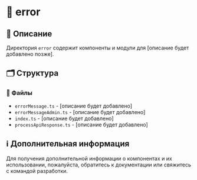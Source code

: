 # 📁 error

## 📝 Описание
Директория `error` содержит компоненты и модули для [описание будет добавлено позже].

## 🗂️ Структура

### 📄 Файлы

- `errorMessage.ts` - [описание будет добавлено]
- `errorMessageAdmin.ts` - [описание будет добавлено]
- `index.ts` - [описание будет добавлено]
- `processApiResponse.ts` - [описание будет добавлено]

## ℹ️ Дополнительная информация

Для получения дополнительной информации о компонентах и их использовании, пожалуйста, обратитесь к документации или свяжитесь с командой разработки.
